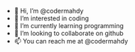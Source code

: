 - 👋 Hi, I’m @codermahdy
- 👀 I’m interested in coding
- 🌱 I’m currently learning programming
- 💞️ I’m looking to collaborate on github
- 📫 You can reach me at @codermahdy

<!---
codermahdy/codermahdy is a ✨ special ✨ repository because its `README.md` (this file) appears on your GitHub profile.
You can click the Preview link to take a look at your changes.
--->

